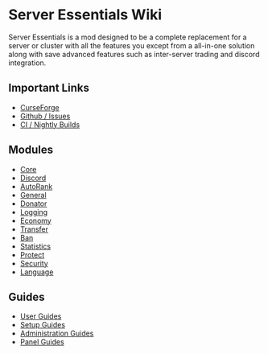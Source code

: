 # Server Essentials Wiki

Server Essentials is a mod designed to be a complete replacement for a server or
cluster with all the features you except from a all-in-one solution along with
save advanced features such as inter-server trading and discord integration.

## Important Links

  *  [CurseForge](https://www.curseforge.com/minecraft/mc-mods/server-essentials)
  *  [Github / Issues](https://github.com/Wurmcraft/Server-Essentials)
  *  [CI / Nightly Builds](https://ci.wurmatron.io/job/Server%20Essentials/)

## Modules

  * [Core](modules/core.md)
  * [Discord](modules/discord.md)
  * [AutoRank](modules/autorank.md)
  * [General](modules/general.md)
  * [Donator](modules/donator.md)
  * [Logging](modules/logging.md)
  * [Economy](modules/economy.md)
  * [Transfer](modules/transfer.md)
  * [Ban](modules/ban.md)
  * [Statistics](modules/statistics.md)
  * [Protect](modules/protect.md)
  * [Security](modules/security.md)
  * [Language](modules/language.md)

## Guides
  * [User Guides](guides/user-guides.md)
  * [Setup Guides](guides/setup-guides.md)
  * [Administration Guides](guides/admin-guides.md)
  * [Panel Guides](guides/panel-guides.md)
